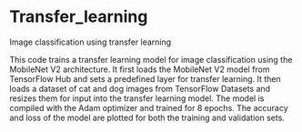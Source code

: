 # Transfer_learning
Image classification using transfer learning

This code trains a transfer learning model for image classification using the MobileNet V2 architecture. It first loads the MobileNet V2 model from TensorFlow Hub and sets a predefined layer for transfer learning. It then loads a dataset of cat and dog images from TensorFlow Datasets and resizes them for input into the transfer learning model. The model is compiled with the Adam optimizer and trained for 8 epochs. The accuracy and loss of the model are plotted for both the training and validation sets. 

